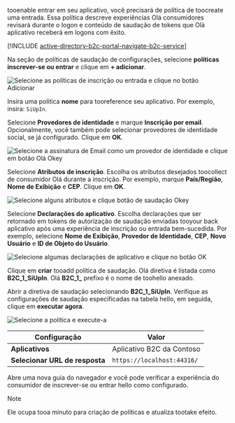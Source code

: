 tooenable entrar em seu aplicativo, você precisará de política de toocreate uma entrada. Essa política descreve experiências Olá consumidores revisará durante o logon e conteúdo de saudação de tokens que Olá aplicativo receberá em logons com êxito.

[!INCLUDE [active-directory-b2c-portal-navigate-b2c-service](active-directory-b2c-portal-navigate-b2c-service.md)]

Na seção de políticas de saudação de configurações, selecione **políticas inscrever-se ou entrar** e clique em **+ adicionar**.

![Selecione as políticas de inscrição ou entrada e clique no botão Adicionar](media/active-directory-b2c-create-sign-in-sign-up-policy/add-b2c-signup-signin-policy.png)

Insira uma política **nome** para tooreference seu aplicativo. Por exemplo, insira: `SiUpIn`.

Selecione **Provedores de identidade** e marque **Inscrição por email**. Opcionalmente, você também pode selecionar provedores de identidade social, se já configurado. Clique em **OK**.

![Selecione a assinatura de Email como um provedor de identidade e clique em botão Olá Okey](media/active-directory-b2c-create-sign-in-sign-up-policy/add-b2c-signup-signin-identity-providers.png)

Selecione **Atributos de inscrição**. Escolha os atributos desejados toocollect de consumidor Olá durante a inscrição. Por exemplo, marque **País/Região**, **Nome de Exibição** e **CEP**. Clique em **OK**.

![Selecione alguns atributos e clique botão de saudação Okey](media/active-directory-b2c-create-sign-in-sign-up-policy/add-b2c-signup-signin-sign-up-attributes.png)

Selecione **Declarações do aplicativo**. Escolha declarações que ser retornado em tokens de autorização de saudação enviadas tooyour back aplicativo após uma experiência de inscrição ou entrada bem-sucedida. Por exemplo, selecione **Nome de Exibição**, **Provedor de Identidade**, **CEP**, **Novo Usuário** e **ID de Objeto do Usuário**.

![Selecione algumas declarações de aplicativo e clique no botão OK](media/active-directory-b2c-create-sign-in-sign-up-policy/add-b2c-signup-signin-application-claims.png)

Clique em **criar** tooadd política de saudação. Olá diretiva é listada como **B2C_1_SiUpIn**. Olá **B2C_1_** prefixo é o nome de toohello anexado.

Abrir a diretiva de saudação selecionando **B2C_1_SiUpIn**. Verifique as configurações de saudação especificadas na tabela hello, em seguida, clique em **executar agora**.

![Selecione a política e execute-a](media/active-directory-b2c-create-sign-in-sign-up-policy/run-b2c-signup-signin-policy.png)

| Configuração      | Valor  |
| ------------ | ------ |
| **Aplicativos** | Aplicativo B2C da Contoso |
| **Selecionar URL de resposta** | `https://localhost:44316/` |

Abre uma nova guia do navegador e você pode verificar a experiência do consumidor de inscrever-se ou entrar hello como configurado.

> [!NOTE]
> Ele ocupa tooa minuto para criação de políticas e atualiza tootake efeito.
>